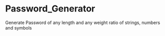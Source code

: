 # Password_Generator
Generate Password of any length and any weight ratio of strings, numbers and symbols
